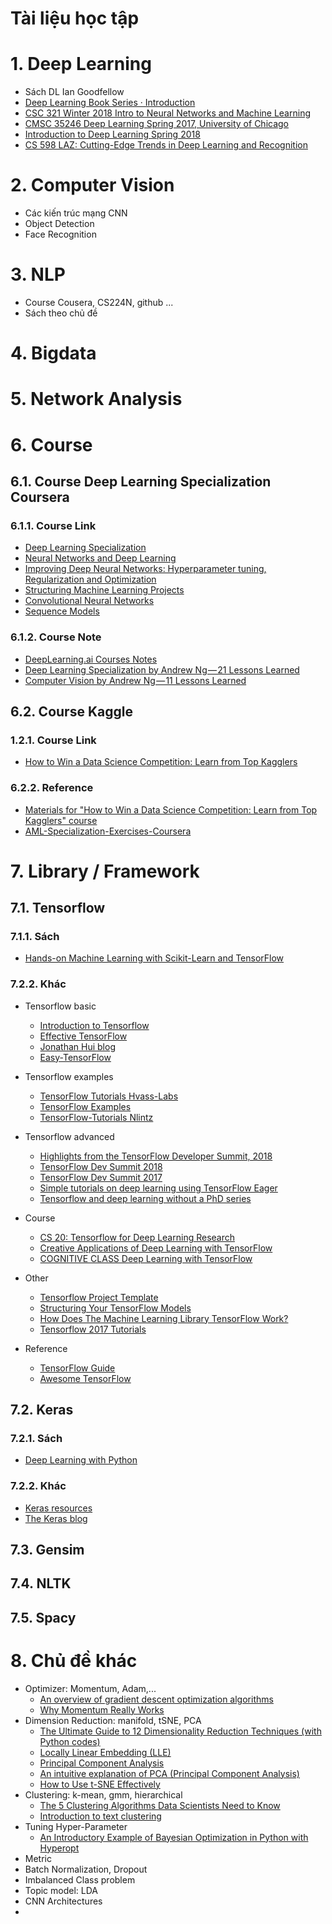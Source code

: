 Tài liệu học tập
====================

# 1. Deep Learning

* Sách DL Ian Goodfellow
* [Deep Learning Book Series · Introduction](https://hadrienj.github.io/posts/Deep-Learning-Book-Series-Introduction/)
* [CSC 321 Winter 2018 Intro to Neural Networks and Machine Learning](http://www.cs.toronto.edu/~rgrosse/courses/csc321_2018/)
* [CMSC 35246 Deep Learning Spring 2017, University of Chicago](http://ttic.uchicago.edu/~shubhendu/Pages/CMSC35246.html)
* [Introduction to Deep Learning Spring 2018](http://deeplearning.cs.cmu.edu/spring2018.html)
* [CS 598 LAZ: Cutting-Edge Trends in Deep Learning and Recognition](http://slazebni.cs.illinois.edu/spring17/) 




# 2. Computer Vision
* Các kiến trúc mạng CNN
* Object Detection
* Face Recognition


# 3. NLP
* Course Cousera, CS224N, github ...
* Sách theo chủ đề

# 4. Bigdata

# 5. Network Analysis

# 6. Course

## 6.1. Course Deep Learning Specialization Coursera

### 6.1.1. Course Link
* [Deep Learning Specialization](https://www.coursera.org/specializations/deep-learning) 
* [Neural Networks and Deep Learning](https://www.coursera.org/learn/neural-networks-deep-learning)
* [Improving Deep Neural Networks: Hyperparameter tuning, Regularization and Optimization](https://www.coursera.org/learn/deep-neural-network)
* [Structuring Machine Learning Projects](https://www.coursera.org/learn/machine-learning-projects)
* [Convolutional Neural Networks](https://www.coursera.org/learn/convolutional-neural-networks)
* [Sequence Models](https://www.coursera.org/learn/nlp-sequence-models)

### 6.1.2. Course Note
* [DeepLearning.ai Courses Notes](https://github.com/mbadry1/DeepLearning.ai-Summary)
* [Deep Learning Specialization by Andrew Ng — 21 Lessons Learned](https://towardsdatascience.com/deep-learning-specialization-by-andrew-ng-21-lessons-learned-15ffaaef627c)
* [Computer Vision by Andrew Ng — 11 Lessons Learned](https://towardsdatascience.com/computer-vision-by-andrew-ng-11-lessons-learned-7d05c18a6999)

## 6.2. Course Kaggle

### 1.2.1. Course Link
* [How to Win a Data Science Competition: Learn from Top Kagglers](https://www.coursera.org/learn/competitive-data-science)

### 6.2.2. Reference
* [Materials for "How to Win a Data Science Competition: Learn from Top Kagglers" course](https://github.com/mervynlee94/Advance-Machine-Learning/tree/master/%20Course%202%20of%207:%20How%20to%20Win%20a%20Data%20Science%20Competition:%20Learn%20from%20Top%20Kagglers)
* [AML-Specialization-Exercises-Coursera](https://github.com/IAmSuyogJadhav/AML-Specialization-Exercises-Coursera) 

# 7. Library / Framework

## 7.1. Tensorflow

### 7.1.1. Sách
* [Hands-on Machine Learning with Scikit-Learn and TensorFlow](https://github.com/ageron/handson-ml) 

### 7.2.2. Khác

* Tensorflow basic
	* [Introduction to Tensorflow](https://cs230-stanford.github.io/tensorflow-getting-started.html)
	* [Effective TensorFlow](https://github.com/vahidk/EffectiveTensorflow)
	* [Jonathan Hui blog](https://jhui.github.io/)
	* [Easy-TensorFlow](https://github.com/easy-tensorflow/easy-tensorflow)

* Tensorflow examples
	* [TensorFlow Tutorials Hvass-Labs](https://github.com/Hvass-Labs/TensorFlow-Tutorials)
	* [TensorFlow Examples](https://github.com/aymericdamien/TensorFlow-Examples/)
	* [TensorFlow-Tutorials Nlintz](https://github.com/nlintz/TensorFlow-Tutorials)

* Tensorflow advanced
	* [Highlights from the TensorFlow Developer Summit, 2018](https://medium.com/tensorflow/highlights-from-tensorflow-developer-summit-2018-cd86615714b2)
	* [TensorFlow Dev Summit 2018](https://www.youtube.com/playlist?list=PLQY2H8rRoyvxjVx3zfw4vA4cvlKogyLNN)
	* [TensorFlow Dev Summit 2017](https://www.youtube.com/playlist?list=PLOU2XLYxmsIKGc_NBoIhTn2Qhraji53cv)
	* [Simple tutorials on deep learning using TensorFlow Eager](https://github.com/madalinabuzau/tensorflow-eager-tutorials)
	* [Tensorflow and deep learning without a PhD series](https://github.com/GoogleCloudPlatform/tensorflow-without-a-phd)

* Course
	* [CS 20: Tensorflow for Deep Learning Research](http://web.stanford.edu/class/cs20si)
	* [Creative Applications of Deep Learning with TensorFlow](https://www.kadenze.com/courses/creative-applications-of-deep-learning-with-tensorflow-iv/info)
	* [COGNITIVE CLASS Deep Learning with TensorFlow](https://cognitiveclass.ai/courses/deep-learning-tensorflow/)

* Other
	* [Tensorflow Project Template](https://github.com/Mrgemy95/Tensorflow-Project-Template)
	* [Structuring Your TensorFlow Models](https://danijar.com/structuring-your-tensorflow-models/)
	* [How Does The Machine Learning Library TensorFlow Work?](https://letslearnai.com/2018/02/02/how-does-the-machine-learning-library-tensorflow-work.html)
	* [Tensorflow 2017 Tutorials](https://github.com/MorvanZhou/Tensorflow-Tutorial)

* Reference
	* [TensorFlow Guide](https://www.tensorflow.org/guide/)
	* [Awesome TensorFlow](https://github.com/jtoy/awesome-tensorflow)

## 7.2. Keras

### 7.2.1. Sách
* [Deep Learning with Python](https://github.com/fchollet/deep-learning-with-python-notebooks)

### 7.2.2. Khác
* [Keras resources](https://github.com/fchollet/keras-resources)
* [The Keras blog](https://blog.keras.io/)

## 7.3. Gensim

## 7.4. NLTK

## 7.5. Spacy



# 8. Chủ đề khác
* Optimizer: Momentum, Adam,...
	* [An overview of gradient descent optimization algorithms](http://ruder.io/optimizing-gradient-descent/)
	* [Why Momentum Really Works](https://distill.pub/2017/momentum/) 
* Dimension Reduction: manifold, tSNE, PCA
	* [The Ultimate Guide to 12 Dimensionality Reduction Techniques (with Python codes)](https://www.analyticsvidhya.com/blog/2018/08/dimensionality-reduction-techniques-python/)
	* [Locally Linear Embedding (LLE)](https://thetalog.com/machine-learning/locally-linear-embedding/)
	* [Principal Component Analysis](http://setosa.io/ev/principal-component-analysis/)
	* [An intuitive explanation of PCA (Principal Component Analysis)](http://mengnote.blogspot.com/2013/05/an-intuitive-explanation-of-pca.html)
	* [How to Use t-SNE Effectively](https://distill.pub/2016/misread-tsne/) 
* Clustering: k-mean, gmm, hierarchical
	* [The 5 Clustering Algorithms Data Scientists Need to Know](https://towardsdatascience.com/the-5-clustering-algorithms-data-scientists-need-to-know-a36d136ef68)
	* [Introduction to text clustering](https://recast.ai/blog/introduction-text-clustering/) 
* Tuning Hyper-Parameter
	* [An Introductory Example of Bayesian Optimization in Python with Hyperopt](https://towardsdatascience.com/an-introductory-example-of-bayesian-optimization-in-python-with-hyperopt-aae40fff4ff0) 
* Metric
* Batch Normalization, Dropout
* Imbalanced Class problem
* Topic model: LDA
* CNN Architectures
* 



